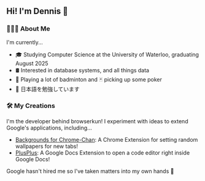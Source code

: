 ## Hi! I'm Dennis 👋
### 👨🏻‍💻 About Me
I'm currently...
* 🎓 Studying Computer Science at the University of Waterloo, graduating August 2025 
* 🛢 Interested in database systems, and all things data
* 🏸 Playing a lot of badminton and 🃏 picking up some poker
* 🎌 日本語を勉強しています
### 🛠 My Creations
I'm the developer behind browserkun! I experiment with ideas to extend Google's applications, including...
* [Backgrounds for Chrome-Chan](https://chrome.google.com/webstore/detail/backgrounds-for-chrome-ch/pehkblbamonighkbeeblaolnpcdpegoe?hl=en&authuser=1): A Chrome Extension for setting random wallpapers for new tabs!
* [PlusPlus](https://workspace.google.com/marketplace/app/plusplus/441509248986): A Google Docs Extension to open a code editor right inside Google Docs!

Google hasn't hired me so I've taken matters into my own hands 😤
<!--
**Dennp333/Dennp333** is a ✨ _special_ ✨ repository because its `README.md` (this file) appears on your GitHub profile.

Here are some ideas to get you started:

- 🔭 I’m currently working on ...
- 🌱 I’m currently learning ...
- 👯 I’m looking to collaborate on ...
- 🤔 I’m looking for help with ...
- 💬 Ask me about ...
- 📫 How to reach me: ...
- 😄 Pronouns: ...
- ⚡ Fun fact: ...
-->
